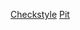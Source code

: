 [Checkstyle](https://htmlpreview.github.io/?https://github.com/teiran/Miinaharavatiera/blob/master/documentaatio/site/checkstyle.html)
[Pit](https://htmlpreview.github.io/?https://github.com/teiran/Miinaharavatiera/blob/master/documentaatio/201611251513/index.html)
